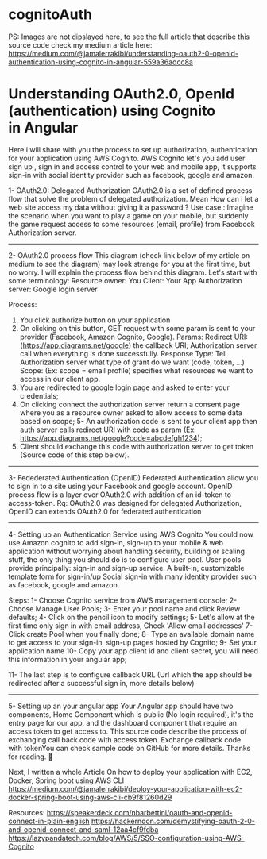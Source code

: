 # cognitoAuth

PS: Images are not dipslayed here, to see the full article that describe this source code check my medium article here:
https://medium.com/@jamalerrakibi/understanding-oauth2-0-openid-authentication-using-cognito-in-angular-559a36adcc8a


# Understanding OAuth2.0, OpenId (authentication) using Cognito in Angular

Here i will share with you the process to set up authorization, authentication for your application using AWS Cognito. AWS Cognito let's you add user sign up , sign in and access control to your web and mobile app, it supports sign-in with social identity provider such as facebook, google and amazon.

1- OAuth2.0: Delegated Authorization
OAuth2.0 is a set of defined process flow that solve the problem of delegated authorization. Mean How can i let a web site access my data without giving it a password ?
Use case : Imagine the scenario when you want to play a game on your mobile, but suddenly the game request access to some resources (email, profile) from Facebook Authorization server.

--------------------------------------

2- OAuth2.0 process flow
This diagram (check link below of my article on medium to see the diagram) may look strange for you at the first time, but no worry. I will explain the process flow behind this diagram. Let's start with some terminology:
Resource owner: You
Client: Your App
Authorization server: Google login server

Process:
1. You click authorize button on your application
2. On clicking on this button, GET request with some param is sent to your provider (Facebook, Amazon Cognito, Google).
Params:
Redirect URI: (https://app.diagrams.net/google) the callback URI, Authorization server call when everything is done successfully.
Response Type: Tell Authorization server what type of grant do we want (code, token, …)
Scope: (Ex: scope = email profile) specifies what resources we want to access in our client app.
3. You are redirected to google login page and asked to enter your credentials;
4. On clicking connect the authorization server return a consent page where you as a resource owner asked to allow access to some data based on scope;
5- An authorization code is sent to your client app then auth server calls redirect URI with code as param (Ex: https://app.diagrams.net/google?code=abcdefgh1234);
6. Client should exchange this code with authorization server to get token (Source code of this step below).

--------------------------------------

3- Fedederated Authentication (OpenID)
Federated Authentication allow you to sign in to a site using your Facebook and google account.
OpenID process flow is a layer over OAuth2.0 with addition of an id-token to access-token.
Rq: OAuth2.0 was designed for delegated Authorization, OpenID can extends OAuth2.0 for federated authentication

--------------------------------------

4- Setting up an Authentication Service using AWS Cognito
You could now use Amazon cognito to add sign-in, sign-up to your mobile & web application without worrying about handling security, building or scaling stuff, the only thing you should do is to configure user pool.
User pools provide principally:
sign-in and sign-up service.
A built-in, customizable template form for sign-in/up
Social sign-in with many identity provider such as facebook, google and amazon.

Steps:
1- Choose Cognito service from AWS management console;
2- Choose Manage User Pools;
3- Enter your pool name and click Review defaults;
4- Click on the pencil icon to modify settings;
5- Let's allow at the first time only sign in with email address, Check 'Allow email addresses'
7- Click create Pool when you finally done;
8- Type an available domain name to get access to your sign-in, sign-up pages hosted by Cognito;
9- Set your application name
10- Copy your app client id and client secret, you will need this information in your angular app;


11- The last step is to configure callback URL (Url which the app should be redirected after a successful sign in, more details below)

--------------------------------------

5- Setting up an your angular app
Your Angular app should have two components, Home Component which is public (No login required), it's the entry page for our app, and the dashboard component that require an access token to get access to.
This source code describe the process of exchanging call back code with access token.
Exchange callback code with tokenYou can check sample code on GitHub for more details.
Thanks for reading. 🍻

Next, I written a whole Article
On how to deploy your application with EC2, Docker, Spring boot using AWS CLI
https://medium.com/@jamalerrakibi/deploy-your-application-with-ec2-docker-spring-boot-using-aws-cli-cb9f81260d29


Resources:
https://speakerdeck.com/nbarbettini/oauth-and-openid-connect-in-plain-english
https://hackernoon.com/demystifying-oauth-2-0-and-openid-connect-and-saml-12aa4cf9fdba
https://lazypandatech.com/blog/AWS/5/SSO-configuration-using-AWS-Cognito
